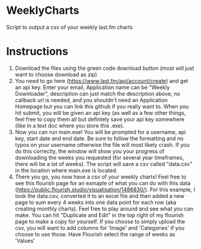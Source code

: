 # WeeklyCharts
 Script to output a csv of your weekly last.fm charts

# Instructions
 1. Download the files using the green code download button (most will just want to choose download as zip)
 2. You need to go here (https://www.last.fm/api/account/create) and get an api key.  Enter your email, Application name can be "Weekly Downloader", description can just match the description above, no callback url is needed, and you shouldn't need an Application Homepage but you can link this github if you really want to.  When you hit submit, you will be given an api key (as well as a few other things, feel free to copy them all but defintely save your api key somewhere (like in a text doc where you store this .exe).
 3. Now you can run main.exe! You will be prompted for a username, api key, start date and end date.  Be sure to follow the formatting and no typos on your username otherwise the file will most likely crash.  If you do this correctly, the window will show you your progress of downloading the weeks you requested (for several year timeframes, there will be a lot of weeks).  The script will save a csv called "data.csv" in the location where main.exe is located.
 4. There you go, you now have a csv of your weekly charts! Feel free to see this flourish page for an exmaple of what you can do with this data (https://public.flourish.studio/visualisation/1486830/). For this example, I took the data.csv, converted it to an excel file and then added a new page to sum every 4 weeks into one data point for each row (aka creating monthly charts). Feel free to play around and see what you can make. You can hit "Duplicate and Edit" in the top right of my flourish page to make a copy for yourself. If you choose to simply upload the csv, you will want to add columns for 'Image' and 'Categories' if you choose to use those. Have Flourish select the range of weeks as 'Values'
